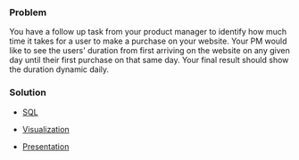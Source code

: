 ### Problem
You have a follow up task from your product manager to identify how much time it takes for a user to make a purchase on your website. Your PM would like to see the users' duration from first arriving on the website on any given day until their first purchase on that same day. Your final result should show the duration dynamic daily.

### Solution
- [SQL](https://console.cloud.google.com/bigquery?sq=147855269776:32b3a8b602d84551b8f539384e753552)

- [Visualization](https://public.tableau.com/views/ProductAnalyst2/Dashboard?:language=en-US&publish=yes&:display_count=n&:origin=viz_share_link)

- [Presentation](https://docs.google.com/presentation/d/17yPtLvB05lt8wGCdKijBn5fvCjMJiupfpSz3rHAy3Is/edit?usp=sharing)
